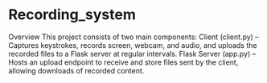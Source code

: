 # Recording_system
Overview This project consists of two main components:  Client (client.py) – Captures keystrokes, records screen, webcam, and audio, and uploads the recorded files to a Flask server at regular intervals. Flask Server (app.py) – Hosts an upload endpoint to receive and store files sent by the client, allowing downloads of recorded content.
